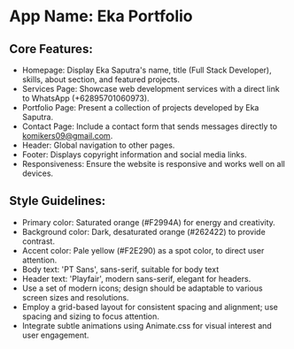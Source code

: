 # **App Name**: Eka Portfolio

## Core Features:

- Homepage: Display Eka Saputra's name, title (Full Stack Developer), skills, about section, and featured projects.
- Services Page: Showcase web development services with a direct link to WhatsApp (+62895701060973).
- Portfolio Page: Present a collection of projects developed by Eka Saputra.
- Contact Page: Include a contact form that sends messages directly to komikers09@gmail.com.
- Header: Global navigation to other pages.
- Footer: Displays copyright information and social media links.
- Responsiveness: Ensure the website is responsive and works well on all devices.

## Style Guidelines:

- Primary color: Saturated orange (#F2994A) for energy and creativity.
- Background color: Dark, desaturated orange (#262422) to provide contrast.
- Accent color: Pale yellow (#F2E290) as a spot color, to direct user attention.
- Body text: 'PT Sans', sans-serif, suitable for body text
- Header text: 'Playfair', modern sans-serif, elegant for headers.
- Use a set of modern icons; design should be adaptable to various screen sizes and resolutions.
- Employ a grid-based layout for consistent spacing and alignment; use spacing and sizing to focus attention.  
- Integrate subtle animations using Animate.css for visual interest and user engagement.